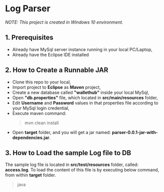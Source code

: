 # Log Parser
*NOTE: This project is created in Windows 10 environment.*
## 1. Prerequisites
- Already have MySql server instance running in your local PC/Laptop,
- Already have the Eclipse IDE installed
## 2. How to Create a Runnable JAR
- Clone this repo to your local,
- Import project to **Eclipse** as **Maven** project,
- Create a new database called **"wallethub"** inside your local MySql,
- Open **"db.properties"** file, which located in **src/main/resources** folder,
- Edit **Username** and **Password** values in that properties file according to your MySql login credential,
- Execute maven command:
	> mvn clean install
- Open **target** folder, and you will get a jar named: **parser-0.0.1-jar-with-dependencies.jar**.

## 3. How to Load the sample Log file to DB

The sample log file is located in **src/test/resources** folder, called: **access.log**. To load the content of this file is by executing below command, from within **target** folder.
> java 
